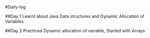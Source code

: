 #Daily-log

##Day 1 Learnt about Java Data structures and Dynamic Allocation of Variables

##Day 2 Practiced Dynamic allocation of variable, Started with Arrays
